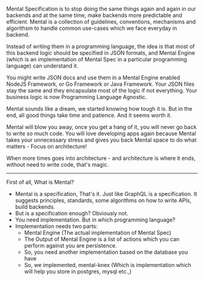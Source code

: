 Mental Specification is to stop doing the same things again and again in our backends and at the same time, make backends more predictable and efficient. Mental is a collection of guidelines, conventions, mechanisms and algorithsm to handle common use-cases which we face everyday in backend.

Instead of writing them in a programming language, the idea is that most of this backend logic should be specified in JSON formats, and Mental Engine (which is an implementation of Mental Spec in a particular programming language) can understand it.

You might write JSON docs and use them in a Mental Engine enabled NodeJS Framework, or Go Framework or Java Framework. Your JSON files stay the same and they encapsulate most of the logic if not everything. Your business logic is now Programming Language Agnostic.

Mental sounds like a dream, we started knowing how tough it is. But in the end, all good things take time and patience. And it seems worth it.

Mental will blow you away, once you get a hang of it, you will never go back to write so much code. You will love developing apps again because Mental takes your unnecessary stress and gives you back Mental space to do what matters - Focus on architecture!

When more times goes into architecture - and architecture is where it ends, without need to write code, that's magic.

---

First of all, What is Mental?

- Mental is a specification, That's it. Just like GraphQL is a specification. It suggests principles, standards, some algorithms on how to write APIs, build backends.
- But is a specification enough? Obviously not.
- You need implementation. But in which programming language?
- Implementation needs two parts:
  - Mental Engine (The actual implementation of Mental Spec)
  - The Output of Mental Engine is a list of actions which you can perform against you are persistence.
  - So, you need another implementation based on the database you have
  - So, we implemented, mental-knex (Which is implementation which will help you store in postgres, mysql etc.,)
